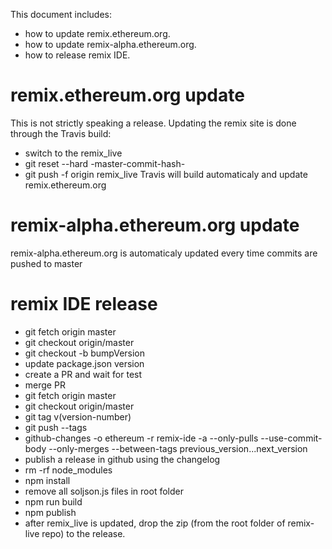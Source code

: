 This document includes:
 - how to update remix.ethereum.org.
 - how to update remix-alpha.ethereum.org.
 - how to release remix IDE.

# remix.ethereum.org update

This is not strictly speaking a release. Updating the remix site is done through the Travis build:

 - switch to the remix_live
 - git reset --hard -master-commit-hash-
 - git push -f origin remix_live
 Travis will build automaticaly and update remix.ethereum.org

# remix-alpha.ethereum.org update

remix-alpha.ethereum.org is automaticaly updated every time commits are pushed to master
 
# remix IDE release

 - git fetch origin master
 - git checkout origin/master
 - git checkout -b bumpVersion
 - update package.json version
 - create a PR and wait for test
 - merge PR
 - git fetch origin master
 - git checkout origin/master
 - git tag v(version-number)
 - git push --tags
 - github-changes -o ethereum -r remix-ide -a --only-pulls --use-commit-body --only-merges --between-tags previous_version...next_version
 - publish a release in github using the changelog
 - rm -rf node_modules
 - npm install
 - remove all soljson.js files in root folder
 - npm run build
 - npm publish
 - after remix_live is updated, drop the zip (from the root folder of remix-live repo) to the release.
